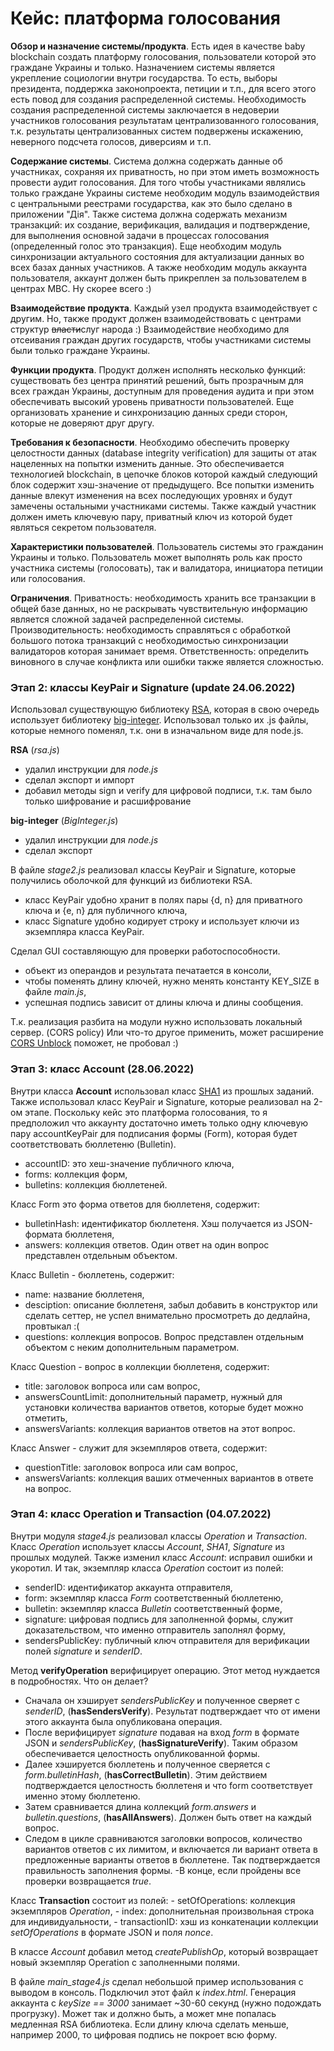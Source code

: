 # Кейс: платформа голосования

**Обзор и назначение системы/продукта**.
Есть идея в качестве baby blockchain создать платформу голосования, пользователи которой это граждане Украины и только.
Назначением системы является укрепление социологии внутри государства.
То есть, выборы президента, поддержка законопроекта, петиции и т.п., для всего этого есть повод для
создания распределенной системы.
Необходимость создания распределенной системы заключается в недоверии участников голосования результатам централизованного голосования,
т.к. результаты централизованных систем подвержены искажению, неверного подсчета голосов, диверсиям и т.п.

**Содержание системы**.
Система должна содержать данные об участниках, сохраняя их приватность, но при этом иметь возможность провести
аудит голосования. Для того чтобы участниками являлись только граждане Украины системе необходим модуль
взаимодействия с центральными реестрами государства, как это было сделано в приложении "Дія".
Также система должна содержать механизм транзакций: их создание, верификация, валидация и подтверждение, для
выполнения основной задачи в процессах голосования (определенный голос это транзакция).
Еще необходим модуль синхронизации актуального состояния для актуализации данных во всех базах данных участников.
А также необходим модуль аккаунта пользователя, аккаунт должен быть прикреплен за пользователем в центрах МВС. Ну скорее всего :)

**Взаимодействие продукта**.
Каждый узел продукта взаимодействует с другим. Но, также
продукт должен взаимодействовать с центрами структур ~~власти~~слуг народа :)
Взаимодействие необходимо для отсеивания граждан других государств,
чтобы участниками системы были только граждане Украины.

**Функции продукта**.
Продукт должен исполнять несколько функций: существовать без центра принятий решений, быть прозрачным для
всех граждан Украины, доступным для проведения аудита и при этом обеспечивать высокий уровень приватности пользователей.
Еще организовать хранение и синхронизацию данных среди сторон, которые не доверяют друг другу.

**Требования к безопасности**.
Необходимо обеспечить проверку целостности данных (database integrity verification) для защиты от атак
нацеленных на попытки изменить данные. Это обеспечивается технологией blockchain, в цепочке блоков которой
каждый следующий блок содержит хэш-значение от предыдущего. Все попытки изменить данные влекут изменения
на всех последующих уровнях и будут замечены остальными участниками системы.
Также каждый участник должен иметь ключевую пару, приватный ключ из которой будет являться секретом пользователя.

**Характеристики пользователей**.
Пользователь системы это гражданин Украины и только.
Пользователь может выполнять роль как просто участника системы (голосовать), так и валидатора, инициатора петиции или голосования.

**Ограничения**.
Приватность: необходимость хранить все транзакции в общей базе данных,
но не раскрывать чувствительную информацию является сложной задачей распределенной системы.
Производительность: необходимость справляться с обработкой большого потока транзакций с необходимостью
синхронизации валидаторов которая занимает время.
Ответственность: определить виновного в случае конфликта или ошибки также является сложностью.

### Этап 2: классы KeyPair и Signature (update 24.06.2022)

 Использовал существующую библиотеку [RSA](https://github.com/vnstd/RSA), которая в свою очередь использует библиотеку [big-integer](https://www.npmjs.com/package/big-integer). Использовал только их .js файлы, которые немного поменял, т.к. они в изначальном виде для node.js.

 **RSA** (*rsa.js*)
  - удалил инструкции для *node.js*
  - сделал экспорт и импорт
  - добавил методы sign и verify для цифровой подписи, т.к. там было только шифрование и расшифрование

 **big-integer** (*BigInteger.js*)
  - удалил инструкции для *node.js*
  - сделал экспорт

 В файле *stage2.js* реализовал классы KeyPair и Signature, которые получились оболочкой для функций из библиотеки RSA.
  - класс KeyPair удобно хранит в полях пары {d, n} для приватного ключа и {e, n} для публичного ключа,
  - класс Signature удобно кодирует строку и использует ключи из экземпляра класса KeyPair.

 Сделал GUI составляющую для проверки работоспособности.
  - объект из операндов и результата печатается в консоли,
  - чтобы поменять длину ключей, нужно менять константу KEY_SIZE в файле *main.js*,
  - успешная подпись зависит от длины ключа и длины сообщения.

 Т.к. реализация разбита на модули нужно использовать локальный сервер. (CORS policy)
 Или что-то другое применить, может расширение [CORS Unblock](https://chrome.google.com/webstore/detail/cors-unblock/lfhmikememgdcahcdlaciloancbhjino?hl=ru) поможет, не пробовал :)

### Этап 3: класс Account (28.06.2022)

 Внутри класса **Account** использовал класс [SHA1](https://github.com/eapodporinov/sha1) из прошлых заданий.
 Также использовал класс KeyPair и Signature, которые реализовал на 2-ом этапе.
 Поскольку кейс это платформа голосования, то я предположил что аккаунту достаточно иметь только одну ключевую пару
 accountKeyPair для подписания формы (Form), которая будет соответствовать бюллетеню (Bulletin).
  - accountID: это хеш-значение публичного ключа,
  - forms: коллекция форм,
  - bulletins: коллекция бюллетеней.

  Класс Form это форма ответов для бюллетеня, содержит:
   - bulletinHash: идентификатор бюллетеня. Хэш получается из JSON-формата бюллетеня,
   - answers: коллекция ответов. Один ответ на один вопрос представлен отдельным объектом.

  Класс Bulletin - бюллетень, содержит:
   - name: название бюллетеня,
   - desciption: описание бюллетеня, забыл добавить в конструктор или сделать сеттер, не успел внимательно просмотреть до дедлайна, провтыкал :(
   - questions: коллекция вопросов. Вопрос представлен отдельным объектом с неким дополнительным параметром.

  Класс Question - вопрос в коллекции бюллетеня, содержит:
   - title: заголовок вопроса или сам вопрос,
   - answersCountLimit: дополнительный параметр, нужный для установки количества вариантов ответов, которые будет можно отметить,
   - answersVariants: коллекция вариантов ответов на этот вопрос.

  Класс Answer - служит для экземпляров ответа, содержит:
   - questionTitle: заголовок вопроса или сам вопрос,
   - answersVariants: коллекция ваших отмеченных вариантов в ответе на вопрос.

### Этап 4: класс Operation и Transaction (04.07.2022)

  Внутри модуля *stage4.js* реализовал классы *Operation* и *Transaction*. Класс *Operation* использует классы
  *Account*, *SHA1*, *Signature* из прошлых модулей. Также изменил класс *Account*: исправил ошибки и укоротил.
  И так, экземпляр класса *Operation* состоит из полей:
   - senderID: идентификатор аккаунта отправителя,
   - form: экземпляр класса *Form* соответственный бюллетеню,
   - bulletin: экземпляр класса *Bulletin* соответственный форме,
   - signature: цифровая подпись для заполненной формы, служит доказательством, что именно отправитель заполнял форму,
   - sendersPublicKey: публичный ключ отправителя для верификации полей *signature* и *senderID*.

  Метод **verifyOperation** верифицирует операцию. Этот метод нуждается в подробностях.
  Что он делает?
   - Сначала он хэширует *sendersPublicKey* и полученное сверяет с *senderID*, (**hasSendersVerify**).
   Результат подтверждает что от имени этого аккаунта была опубликована операция.
   - После верифицирует *signature* подавая на вход *form* в формате JSON и *sendersPublicKey*, (**hasSignatureVerify**).
   Таким образом обеспечивается целостность опубликованной формы.
   - Далее хэшируется бюллетень и полученное сверяется с *form.bulletinHash*, (**hasCorrectBulletin**).
   Этим действием подтверждается целостность бюллетеня и что form соответствует именно этому бюллетеню.
   - Затем сравнивается длина коллекций *form.answers* и *bulletin.questions*, (**hasAllAnswers**).
   Должен быть ответ на каждый вопрос.
   - Следом в цикле сравниваются заголовки вопросов, количество вариантов ответов с их лимитом, и включается ли
   вариант ответа в предложенные варианты ответов в бюллетене.
   Так подтверждается правильность заполнения формы.
   -В конце, если пройдены все проверки возвращается *true*.

   Класс **Transaction** состоит из полей:
    - setOfOperations: коллекция экземпляров *Operation*,
    - index: дополнительная произвольная строка для индивидуальности,
    - transactionID: хэш из конкатенации коллекции *setOfOperations* в формате JSON и поля *nonce*.

   В классе *Account* добавил метод *createPublishOp*, который возвращает новый экземпляр Operation с заполненными полями.

   В файле *main_stage4.js* сделал небольшой пример использования с выводом в консоль. Подключил этот файл к *index.html*.
   Генерация аккаунта с *keySize == 3000* занимает ~30-60 секунд (нужно подождать прогрузку). Может так и должно быть, а может мне попалась медленная RSA библиотека. Если длину ключа сделать меньше, например 2000, то цифровая подпись не покроет всю форму.
